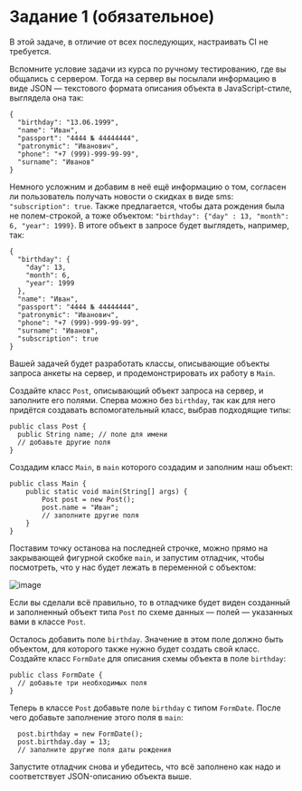 # Задание 1 (обязательное)
В этой задаче, в отличие от всех последующих, настраивать CI не требуется.

Вспомните условие задачи из курса по ручному тестированию, где вы общались с сервером. Тогда на сервер вы посылали информацию в виде JSON — текстового формата описания объекта в JavaScript-стиле, выглядела она так:

```
{
  "birthday": "13.06.1999",
  "name": "Иван",
  "passport": "4444 № 44444444",
  "patronymic": "Иванович",
  "phone": "+7 (999)-999-99-99",
  "surname": "Иванов"
}
```
Немного усложним и добавим в неё ещё информацию о том, согласен ли пользователь получать новости о скидках в виде sms: ```"subscription": true```. Также предлагается, чтобы дата рождения была не полем-строкой, а тоже объектом: ```"birthday": {"day" : 13, "month": 6, "year": 1999}```. В итоге объект в запросе будет выглядеть, например, так:
```
{
  "birthday": {
    "day": 13,
    "month": 6,
    "year": 1999
  },
  "name": "Иван",
  "passport": "4444 № 44444444",
  "patronymic": "Иванович",
  "phone": "+7 (999)-999-99-99",
  "surname": "Иванов",
  "subscription": true
}
```
Вашей задачей будет разработать классы, описывающие объекты запроса анкеты на сервер, и продемонстрировать их работу в ```Main```.

Создайте класс ```Post```, описывающий объект запроса на сервер, и заполните его полями. Сперва можно без ```birthday```, так как для него придётся создавать вспомогательный класс, выбрав подходящие типы:

```
public class Post {
  public String name; // поле для имени
  // добавьте другие поля
}
```
Создадим класс ```Main```, в ```main``` которого создадим и заполним наш объект:

```
public class Main {
    public static void main(String[] args) {
        Post post = new Post();
        post.name = "Иван";
        // заполните другие поля
    }
}
```
Поставим точку останова на последней строчке, можно прямо на закрывающей фигурной скобке ```main```, и запустим отладчик, чтобы посмотреть, что у нас будет лежать в переменной с объектом:

![image](https://github.com/Ira-Akira/JAVAQA_9_Task1/assets/64973067/eb531e5c-5085-4f6a-8dfe-7f3c757c5a44)

Если вы сделали всё правильно, то в отладчике будет виден созданный и заполненный объект типа ```Post``` по схеме данных — полей — указанных вами в классе ```Post```.

Осталось добавить поле ```birthday```. Значение в этом поле должно быть объектом, для которого также нужно будет создать свой класс. Создайте класс ```FormDate``` для описания схемы объекта в поле ```birthday```:

```
public class FormDate {
  // добавьте три необходимых поля
}
```

Теперь в классе ```Post``` добавьте поле ```birthday``` с типом ```FormDate```. После чего добавьте заполнение этого поля в ```main```:

```
  post.birthday = new FormDate();
  post.birthday.day = 13;
  // заполните другие поля даты рождения
```

Запустите отладчик снова и убедитесь, что всё заполнено как надо и соответствует JSON-описанию объекта выше.

